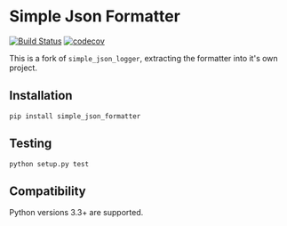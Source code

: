 # Simple Json Formatter
[![Build Status](https://travis-ci.org/flaviocpontes/simple_json_formatter.svg?branch=master)](https://travis-ci.org/flaviocpontes/simple_json_formatter)
[![codecov](https://codecov.io/gh/flaviocpontes/simple_json_formatter/branch/master/graph/badge.svg)](https://codecov.io/gh/flaviocpontes/simple_json_formatter)

This is a fork of `simple_json_logger`,  extracting the formatter into it's own project.


## Installation

`pip install simple_json_formatter`

## Testing

`python setup.py test`

## Compatibility

Python versions 3.3+ are supported.
